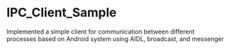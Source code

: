 # IPC_Client_Sample
Implemented a simple client for communication between different processes based on Android system using AIDL, broadcast, and messenger
